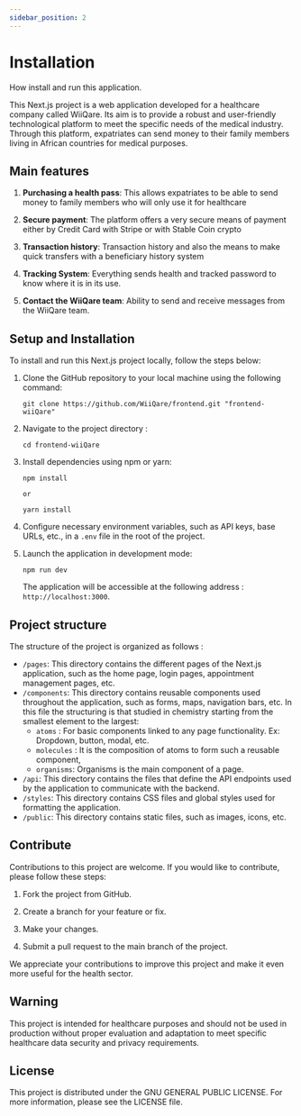 ```yaml
---
sidebar_position: 2
---
```


# Installation

How install and run this application.


This Next.js project is a web application developed for a healthcare company called WiiQare. Its aim is to provide a robust and user-friendly technological platform to meet the specific needs of the medical industry. Through this platform, expatriates can send money to their family members living in African countries for medical purposes.

## Main features

1. **Purchasing a health pass**: This allows expatriates to be able to send money to family members who will only use it for healthcare

2. **Secure payment**: The platform offers a very secure means of payment either by Credit Card with Stripe or with Stable Coin crypto

3. **Transaction history**: Transaction history and also the means to make quick transfers with a beneficiary history system

4. **Tracking System**: Everything sends health and tracked password to know where it is in its use.

5. **Contact the WiiQare team**: Ability to send and receive messages from the WiiQare team.

## Setup and Installation

To install and run this Next.js project locally, follow the steps below:

1. Clone the GitHub repository to your local machine using the following command:

   ```shell
   git clone https://github.com/WiiQare/frontend.git "frontend-wiiQare"
   ```

2. Navigate to the project directory :

   ```shell
   cd frontend-wiiQare
   ```

3. Install dependencies using npm or yarn:

   ```shell
   npm install

   or

   yarn install
   ```

4. Configure necessary environment variables, such as API keys, base URLs, etc., in a `.env` file in the root of the project.

5. Launch the application in development mode:

    ```shell
    npm run dev
    ```
    The application will be accessible at the following address : `http://localhost:3000`.

## Project structure

The structure of the project is organized as follows :

- `/pages`: This directory contains the different pages of the Next.js application, such as the home page, login pages, appointment management pages, etc.
- `/components`: This directory contains reusable components used throughout the application, such as forms, maps, navigation bars, etc. In this file the structuring is that studied in chemistry starting from the smallest element to the largest:
    - `atoms` : For basic components linked to any page functionality. Ex: Dropdown, button, modal, etc. 
    - `molecules` : It is the composition of atoms to form such a reusable component, 
    - `organisms`: Organisms is the main component of a page.
- `/api`: This directory contains the files that define the API endpoints used by the application to communicate with the backend.
- `/styles`: This directory contains CSS files and global styles used for formatting the application.
- `/public`: This directory contains static files, such as images, icons, etc.

## Contribute

Contributions to this project are welcome. If you would like to contribute, please follow these steps:

1. Fork the project from GitHub.

2. Create a branch for your feature or fix.

3. Make your changes.

4. Submit a pull request to the main branch of the project.

We appreciate your contributions to improve this project and make it even more useful for the health sector.

## Warning

This project is intended for healthcare purposes and should not be used in production without proper evaluation and adaptation to meet specific healthcare data security and privacy requirements.

## License

This project is distributed under the GNU GENERAL PUBLIC LICENSE. For more information, please see the LICENSE file.
